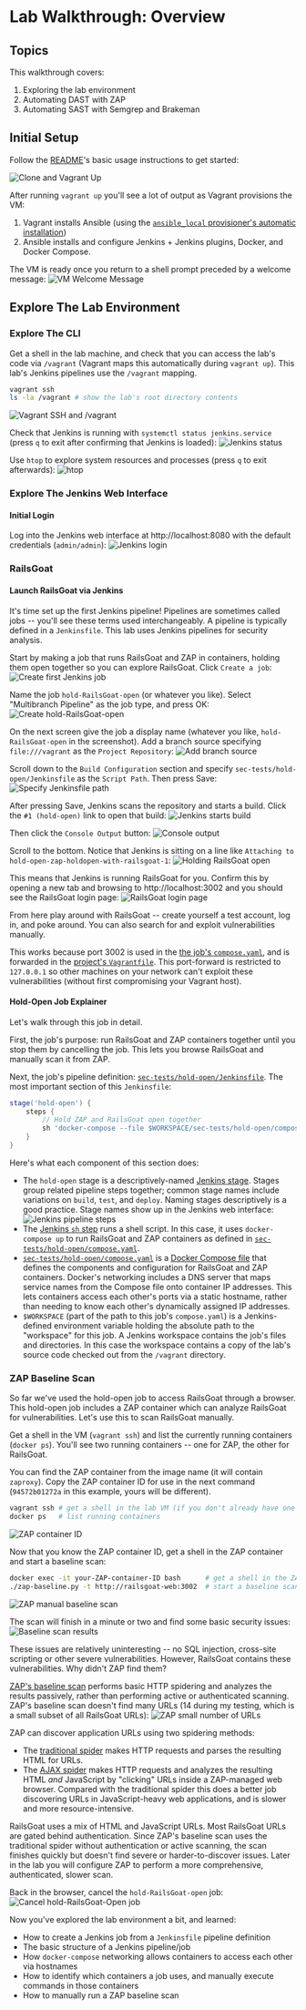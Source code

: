 # Lab Walkthrough: Overview
## Topics
This walkthrough covers:
1. Exploring the lab environment
2. Automating DAST with ZAP
3. Automating SAST with Semgrep and Brakeman

## Initial Setup
Follow the [README](../README.md)'s basic usage instructions to get started:

![Clone and Vagrant Up](screenshots-new/exploration/01-clone-and-vagrant-up.png)

After running `vagrant up` you'll see a lot of output as Vagrant provisions the VM:
1) Vagrant installs Ansible (using the [`ansible_local` provisioner's automatic installation](https://developer.hashicorp.com/vagrant/docs/provisioning/ansible_local#install))
2) Ansible installs and configure Jenkins + Jenkins plugins, Docker, and Docker Compose.

The VM is ready once you return to a shell prompt preceded by a welcome message:
![VM Welcome Message](screenshots-new/exploration/02-vagrant-welcome.png)

## Explore The Lab Environment
### Explore The CLI
Get a shell in the lab machine, and check that you can access the lab's code via `/vagrant` (Vagrant maps this automatically during `vagrant up`). This lab's Jenkins pipelines use the `/vagrant` mapping.

```sh
vagrant ssh
ls -la /vagrant # show the lab's root directory contents
```
![Vagrant SSH and /vagrant](screenshots-new/exploration/03-vagrant-ssh.png)

Check that Jenkins is running with `systemctl status jenkins.service` (press `q` to exit after confirming that Jenkins is loaded):
![Jenkins status](screenshots-new/exploration/04-check-jenkins.png)

Use `htop` to explore system resources and processes (press `q` to exit afterwards):
![htop](screenshots-new/exploration/05-htop.png)

### Explore The Jenkins Web Interface
#### Initial Login
Log into the Jenkins web interface at http://localhost:8080 with the default credentials (`admin/admin`):
![Jenkins login](screenshots-new/exploration/06-jenkins-login-page.png)

### RailsGoat
#### Launch RailsGoat via Jenkins
It's time set up the first Jenkins pipeline! Pipelines are sometimes called jobs -- you'll see these terms used interchangeably. A pipeline is typically defined in a `Jenkinsfile`. This lab uses Jenkins pipelines for security analysis. 

Start by making a job that runs RailsGoat and ZAP in containers, holding them open together so you can explore RailsGoat. Click `Create a job`:
![Create first Jenkins job](screenshots-new/exploration/07-jenkins-create-first-job.png)

Name the job `hold-RailsGoat-open` (or whatever you like). Select "Multibranch Pipeline" as the job type, and press OK:
![Create hold-RailsGoat-open](screenshots-new/exploration/08-jenkins-create-multibranch-pipeline.png)

On the next screen give the job a display name (whatever you like, `hold-RailsGoat-open` in the screenshot). Add a branch source specifying `file:///vagrant` as the `Project Repository`:
![Add branch source](screenshots-new/exploration/09-jenkins-add-branch-source.png)

Scroll down to the `Build Configuration` section and specify `sec-tests/hold-open/Jenkinsfile` as the `Script Path`. Then press Save:
![Specify Jenkinsfile path](screenshots-new/exploration/10-jenkins-specify-Jenkinsfile-path.png)

After pressing Save, Jenkins scans the repository and starts a build. Click the `#1 (hold-open)` link to open that build:
![Jenkins starts build](screenshots-new/exploration/11-jenkins-scan-multibranch-pipeline.png)

Then click the `Console Output` button:
![Console output](screenshots-new/exploration/12-jenkins-console-output.png)

Scroll to the bottom. Notice that Jenkins is sitting on a line like `Attaching to hold-open-zap-holdopen-with-railsgoat-1`:
![Holding RailsGoat open](screenshots-new/exploration/13-jenkins-holding-open.png)

This means that Jenkins is running RailsGoat for you. Confirm this by opening a new tab and browsing to http://localhost:3002 and you should see the RailsGoat login page:
![RailsGoat login page](screenshots-new/exploration/14-railsgoat-login-page.png)

From here play around with RailsGoat -- create yourself a test account, log in, and poke around. You can also search for and exploit vulnerabilities manually.

This works because port 3002 is used in the [the job's `compose.yaml`](../sec-tests/hold-open/compose.yaml), and is forwarded in the [project's `Vagrantfile`](../Vagrantfile). This port-forward is restricted to `127.0.0.1` so other machines on your network can't exploit these vulnerabilities (without first compromising your Vagrant host).

#### Hold-Open Job Explainer
Let's walk through this job in detail.

First, the job's purpose: run RailsGoat and ZAP containers together until you stop them by cancelling the job. This lets you browse RailsGoat and manually scan it from ZAP.

Next, the job's pipeline definition: [`sec-tests/hold-open/Jenkinsfile`](../sec-tests/hold-open/Jenkinsfile). The most important section of this `Jenkinsfile`:
```groovy
stage('hold-open') {
    steps {
        // Hold ZAP and RailsGoat open together
        sh 'docker-compose --file $WORKSPACE/sec-tests/hold-open/compose.yaml up zap-holdopen-with-railsgoat'
    }
}
```

Here's what each component of this section does:
- The `hold-open` stage is a descriptively-named [Jenkins stage](https://www.jenkins.io/doc/book/glossary/#stage). Stages group related pipeline steps together; common stage names include variations on `build`, `test`, and `deploy`. Naming stages descriptively is a good practice. Stage names show up in the Jenkins web interface:
![Jenkins pipeline steps](screenshots-new/exploration/jenkins-pipeline-hold-open-step.png)
- The [Jenkins `sh` step](https://www.jenkins.io/doc/pipeline/steps/workflow-durable-task-step/#sh-shell-script) runs a shell script. In this case, it uses `docker-compose up` to run RailsGoat and ZAP containers as defined in [`sec-tests/hold-open/compose.yaml`](../sec-tests/hold-open/compose.yaml).
- [`sec-tests/hold-open/compose.yaml`](../sec-tests/hold-open/compose.yaml) is a [Docker Compose file](https://docs.docker.com/compose/compose-file/03-compose-file/) that defines the components and configuration for RailsGoat and ZAP containers. Docker's networking includes a DNS server that maps service names from the Compose file onto container IP addresses. This lets containers access each other's ports via a static hostname, rather than needing to know each other's dynamically assigned IP addresses.
- `$WORKSPACE` (part of the path to this job's `compose.yaml`) is a Jenkins-defined environment variable holding the absolute path to the "workspace" for this job. A Jenkins workspace contains the job's files and directories. In this case the workspace contains a copy of the lab's source code checked out from the `/vagrant` directory.

### ZAP Baseline Scan
So far we've used the hold-open job to access RailsGoat through a browser. This hold-open job includes a ZAP container which can analyze RailsGoat for vulnerabilities. Let's use this to scan RailsGoat manually.

Get a shell in the VM (`vagrant ssh`) and list the currently running containers (`docker ps`). You'll see two running containers -- one for ZAP, the other for RailsGoat.

You can find the ZAP container from the image name (it will contain `zaproxy`). Copy the ZAP container ID for use in the next command (`94572b01272a` in this example, yours will be different).

```sh
vagrant ssh # get a shell in the lab VM (if you don't already have one open)
docker ps   # list running containers
```
![ZAP container ID](screenshots-new/exploration/15-find-zap-container.png)


Now that you know the ZAP container ID, get a shell in the ZAP container and start a baseline scan:
```sh
docker exec -it your-ZAP-container-ID bash      # get a shell in the ZAP container
./zap-baseline.py -t http://railsgoat-web:3002  # start a baseline scan
```
![ZAP manual baseline scan](screenshots-new/exploration/16-manual-zap-baseline.png)

The scan will finish in a minute or two and find some basic security issues:
![Baseline scan results](screenshots-new/exploration/17-zap-baseline-results.png)

These issues are relatively uninteresting -- no SQL injection, cross-site scripting or other severe vulnerabilities. However, RailsGoat contains these vulnerabilities. Why didn't ZAP find them?

[ZAP's baseline scan](https://www.zaproxy.org/docs/docker/baseline-scan/) performs basic HTTP spidering and analyzes the results passively, rather than performing active or authenticated scanning. ZAP's baseline scan doesn't find many URLs (14 during my testing, which is a small subset of all RailsGoat URLs):
![ZAP small number of URLs](screenshots-new/exploration/18-small-number-of-URLs.png)

ZAP can discover application URLs using two spidering methods:
- The [traditional spider](https://www.zaproxy.org/docs/desktop/addons/automation-framework/job-spider/) makes HTTP requests and parses the resulting HTML for URLs.
- The [AJAX spider](https://www.zaproxy.org/docs/desktop/addons/ajax-spider/automation/) makes HTTP requests and analyzes the resulting HTML *and* JavaScript by "clicking" URLs inside a ZAP-managed web browser. Compared with the traditional spider this does a better job discovering URLs in JavaScript-heavy web applications, and is slower and more resource-intensive.

RailsGoat uses a mix of HTML and JavaScript URLs. Most RailsGoat URLs are gated behind authentication. Since ZAP's baseline scan uses the traditional spider without authentication or active scanning, the scan finishes quickly but doesn't find severe or harder-to-discover issues. Later in the lab you will configure ZAP to perform a more comprehensive, authenticated, slower scan.

Back in the browser, cancel the `hold-RailsGoat-open` job:
![Cancel hold-RailsGoat-Open job](screenshots-new/exploration/19-cancel-hold-open-job.png)

Now you've explored the lab environment a bit, and learned:
- How to create a Jenkins job from a `Jenkinsfile` pipeline definition
- The basic structure of a Jenkins pipeline/job
- How `docker-compose` networking allows containers to access each other via hostnames
- How to identify which containers a job uses, and manually execute commands in those containers
- How to manually run a ZAP baseline scan

